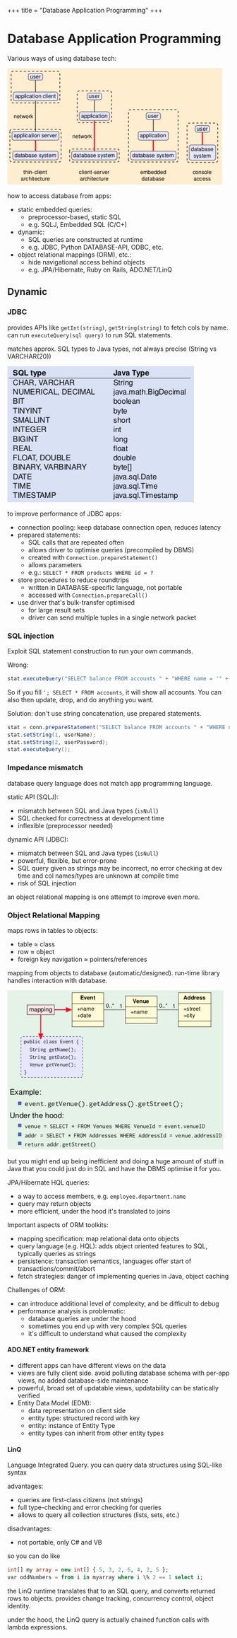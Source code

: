 +++
title = "Database Application Programming"
+++

# Database Application Programming

Various ways of using database tech:

![Using database tech](using-database-tech.png)

how to access database from apps:

-   static embedded queries:
    -   preprocessor-based, static SQL
    -   e.g. SQLJ, Embedded SQL (C/C+)
-   dynamic:
    -   SQL queries are constructed at runtime
    -   e.g. JDBC, Python DATABASE-API, ODBC, etc.
-   object relational mappings (ORM), etc.:
    -   hide navigational access behind objects
    -   e.g. JPA/Hibernate, Ruby on Rails, ADO.NET/LinQ

## Dynamic

### JDBC

provides APIs like `getInt(string)`, `getString(string)` to fetch cols
by name. can run `executeQuery(sql query)` to run SQL statements.

matches approx. SQL types to Java types, not always precise (String vs
VARCHAR(20))

![SQL types to Java](sql-types-to-java.png)

to improve performance of JDBC apps:

-   connection pooling: keep database connection open, reduces latency
-   prepared statements:
    -   SQL calls that are repeated often
    -   allows driver to optimise queries (precompiled by DBMS)
    -   created with `Connection.prepareStatement()`
    -   allows parameters
    -   e.g.: `SELECT * FROM products WHERE id = ?`
-   store procedures to reduce roundtrips
    -   written in DATABASE-specific language, not portable
    -   accessed with `Connection.prepareCall()`
-   use driver that\'s bulk-transfer optimised
    -   for large result sets
    -   driver can send multiple tuples in a single network packet

### SQL injection

Exploit SQL statement construction to run your own commands.

Wrong:

```java
stat.executeQuery("SELECT balance FROM accounts " + "WHERE name = '" + userName + "'" + " AND passwd = '" + userPassword + "'");
```

So if you fill `'; SELECT * FROM accounts`, it will show all accounts.
You can also then update, drop, and do anything you want.

Solution: don\'t use string concatenation, use prepared statements.

```java
stat = conn.prepareStatement("SELECT balance FROM accounts " + "WHERE name = ? " + " AND passwd = ?");
stat.setString(1, userName);
stat.setString(2, userPassword);
stat.executeQuery();
```

### Impedance mismatch

database query language does not match app programming language.

static API (SQLJ):

-   mismatch between SQL and Java types (`isNull`)
-   SQL checked for correctness at development time
-   inflexible (preprocessor needed)

dynamic API (JDBC):

-   mismatch between SQL and Java types (`isNull`)
-   powerful, flexible, but error-prone
-   SQL query given as strings may be incorrect, no error checking at
    dev time and col names/types are unknown at compile time
-   risk of SQL injection

an object relational mapping is one attempt to improve even more.

### Object Relational Mapping

maps rows in tables to objects:

-   table ≈ class
-   row ≈ object
-   foreign key navigation ≈ pointers/references

mapping from objects to database (automatic/designed). run-time library
handles interaction with database.

![JPA ORM example](jpa-orm-example.png)

but you might end up being inefficient and doing a huge amount of stuff
in Java that you could just do in SQL and have the DBMS optimise it for
you.

JPA/Hibernate HQL queries:

-   a way to access members, e.g. `employee.department.name`
-   query may return objects
-   more efficient, under the hood it\'s translated to joins

Important aspects of ORM toolkits:

-   mapping specification: map relational data onto objects
-   query language (e.g. HQL): adds object oriented features to SQL,
    typically queries as strings
-   persistence: transaction semantics, languages offer start of
    transactions/commit/abort
-   fetch strategies: danger of implementing queries in Java, object
    caching

Challenges of ORM:

-   can introduce additional level of complexity, and be difficult to
    debug
-   performance analysis is problematic:
    -   database queries are under the hood
    -   sometimes you end up with very complex SQL queries
    -   it\'s difficult to understand what caused the complexity

#### ADO.NET entity framework

-   different apps can have different views on the data
-   views are fully client side. avoid polluting database schema with
    per-app views, no added database-side maintenance
-   powerful, broad set of updatable views, updatability can be
    statically verified
-   Entity Data Model (EDM):
    -   data representation on client side
    -   entity type: structured record with key
    -   entity: instance of Entity Type
    -   entity types can inherit from other entity types

#### LinQ

Language Integrated Query. you can query data structures using SQL-like
syntax

advantages:

-   queries are first-class citizens (not strings)
-   full type-checking and error checking for queries
-   allows to query all collection structures (lists, sets, etc.)

disadvantages:

-   not portable, only C\# and VB

so you can do like

```sql
int[] my array = new int[] { 5, 3, 2, 6, 4, 2, 5 };
var oddNumbers = from i in myarray where i \% 2 == 1 select i;
```

the LinQ runtime translates that to an SQL query, and converts returned
rows to objects. provides change tracking, concurrency control, object
identity.

under the hood, the LinQ query is actually chained function calls with
lambda expressions.
